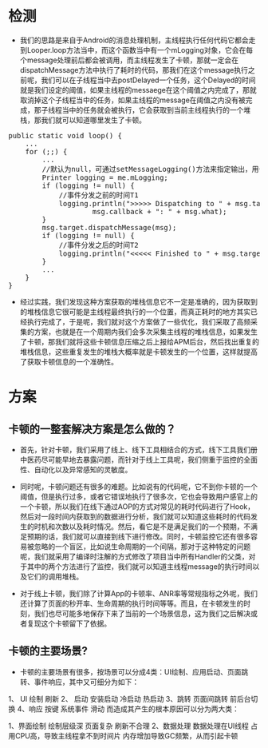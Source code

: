 # 检测
- 我们的思路是来自于Android的消息处理机制，主线程执行任何代码它都会走到Looper.loop方法当中，而这个函数当中有一个mLogging对象，它会在每个message处理前后都会被调用，而主线程发生了卡顿，那就一定会在dispatchMessage方法中执行了耗时的代码，那我们在这个message执行之前呢，我们可以在子线程当中去postDelayed一个任务，这个Delayed的时间就是我们设定的阈值，如果主线程的messaege在这个阈值之内完成了，那就取消掉这个子线程当中的任务，如果主线程的message在阈值之内没有被完成，那子线程当中的任务就会被执行，它会获取到当前主线程执行的一个堆栈，那我们就可以知道哪里发生了卡顿。
<pre>
public static void loop() {
    ...
    for (;;) {
        ...
        //默认为null，可通过setMessageLogging()方法来指定输出，用于debug功能
        Printer logging = me.mLogging;
        if (logging != null) {
            //事件分发之前的时间T1
            logging.println(">>>>> Dispatching to " + msg.target + " " +
                    msg.callback + ": " + msg.what);
        }
        msg.target.dispatchMessage(msg);
        if (logging != null) {
            //事件分发之后的时间T2
            logging.println("<<<<< Finished to " + msg.target + " " + msg.callback);
        }
        ...
    }
}
</pre>
- 经过实践，我们发现这种方案获取的堆栈信息它不一定是准确的，因为获取到的堆栈信息它很可能是主线程最终执行的一个位置，而真正耗时的地方其实已经执行完成了，于是呢，我们就对这个方案做了一些优化，我们采取了高频采集的方案，也就是在一个周期内我们会多次采集主线程的堆栈信息，如果发生了卡顿，那我们就将这些卡顿信息压缩之后上报给APM后台，然后找出重复的堆栈信息，这些重复发生的堆栈大概率就是卡顿发生的一个位置，这样就提高了获取卡顿信息的一个准确性。
# 方案
## 卡顿的一整套解决方案是怎么做的？
- 首先，针对卡顿，我们采用了线上、线下工具相结合的方式，线下工具我们册中医药尽可能早地去暴露问题，而针对于线上工具呢，我们侧重于监控的全面性、自动化以及异常感知的灵敏度。

- 同时呢，卡顿问题还有很多的难题。比如说有的代码呢，它不到你卡顿的一个阈值，但是执行过多，或者它错误地执行了很多次，它也会导致用户感官上的一个卡顿，所以我们在线下通过AOP的方式对常见的耗时代码进行了Hook，然后对一段时间内获取到的数据进行分析，我们就可以知道这些耗时的代码发生的时机和次数以及耗时情况。然后，看它是不是满足我们的一个预期，不满足预期的话，我们就可以直接到线下进行修改。同时，卡顿监控它还有很多容易被忽略的一个盲区，比如说生命周期的一个间隔，那对于这种特定的问题呢，我们就采用了编译时注解的方式修改了项目当中所有Handler的父类，对于其中的两个方法进行了监控，我们就可以知道主线程message的执行时间以及它们的调用堆栈。

- 对于线上卡顿，我们除了计算App的卡顿率、ANR率等常规指标之外呢，我们还计算了页面的秒开率、生命周期的执行时间等等。而且，在卡顿发生的时刻，我们也尽可能多地保存下来了当前的一个场景信息，这为我们之后解决或者复现这个卡顿留下了依据。

## 卡顿的主要场景?
- 卡顿的主要场景有很多，按场景可以分成4类：UI绘制、应用启动、页面跳转、事件响应，其中又可细分为如下：

1、 UI
绘制
刷新
2、 启动
安装启动
冷启动
热启动
3、跳转
页面间跳转
前后台切换
4、响应
按键
系统事件
滑动
而造成其产生的根本原因可以分为两大类：

1、界面绘制
绘制层级深
页面复杂
刷新不合理
2、数据处理
数据处理在UI线程
占用CPU高，导致主线程拿不到时间片
内存增加导致GC频繁，从而引起卡顿
